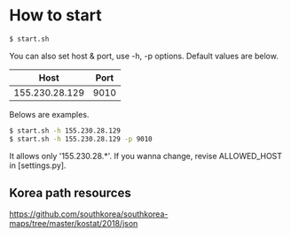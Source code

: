 # How to start
```bash
$ start.sh
```
You can also set host & port, use -h, -p options.
Default values are below.<br>

| Host              | Port |
| ----------------- | ---- |
| 155.230.28.129    | 9010 |

Belows are examples.

```bash
$ start.sh -h 155.230.28.129
$ start.sh -h 155.230.28.129 -p 9010
```

It allows only '155.230.28.*'. If you wanna change, revise ALLOWED_HOST in [settings.py]. 

## Korea path resources
https://github.com/southkorea/southkorea-maps/tree/master/kostat/2018/json
